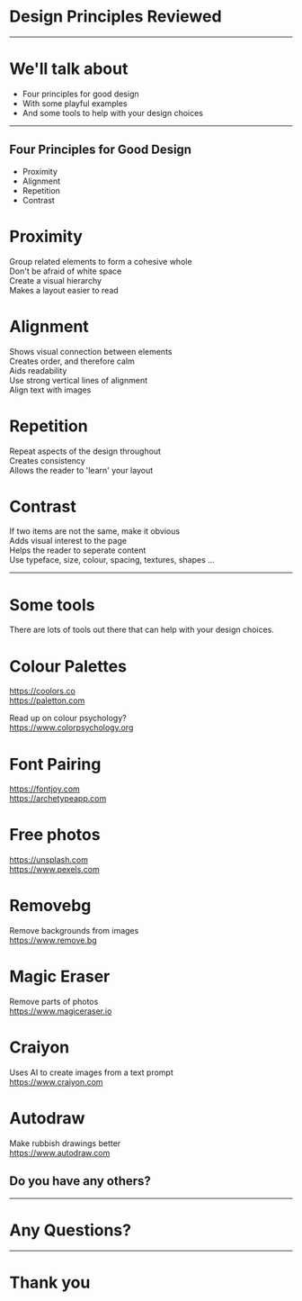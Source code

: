 # Design Principles Reviewed

---

# We'll talk about

* Four principles for good design
* With some playful examples
* And some tools to help with your design choices

---

## Four Principles for Good Design

* Proximity
* Alignment
* Repetition
* Contrast



# Proximity

Group related elements to form a cohesive whole  
Don't be afraid of white space  
Create a visual hierarchy  
Makes a layout easier to read  



# Alignment  

Shows visual connection between elements  
Creates order, and therefore calm  
Aids readability  
Use strong vertical lines of alignment  
Align text with images  



# Repetition  

Repeat aspects of the design throughout  
Creates consistency  
Allows the reader to 'learn' your layout  



# Contrast  

If two items are not the same, make it obvious  
Adds visual interest to the page  
Helps the reader to seperate content  
Use typeface, size, colour, spacing, textures, shapes ...

---

# Some tools

There are lots of tools out there that can help with your design choices. 


# Colour Palettes

<https://coolors.co>  
<https://paletton.com>  

Read up on colour psychology?  
<https://www.colorpsychology.org>


# Font Pairing

<https://fontjoy.com>  
<https://archetypeapp.com> 


# Free photos

<https://unsplash.com>  
<https://www.pexels.com>


# Removebg

Remove backgrounds from images  
<https://www.remove.bg>


# Magic Eraser

Remove parts of photos  
<https://www.magiceraser.io>


# Craiyon 

Uses AI to create images from a text prompt  
<https://www.craiyon.com>


# Autodraw

Make rubbish drawings better  
<https://www.autodraw.com>


## Do you have any others?

---

# Any Questions?

---

# Thank you




